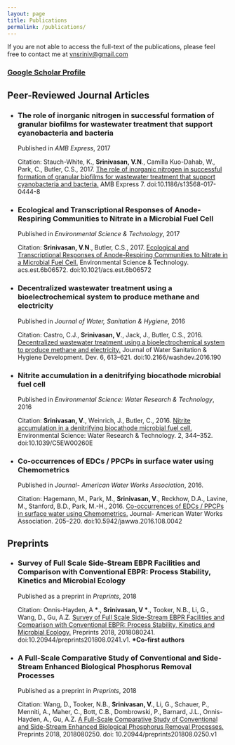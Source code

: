 ```yaml
---
layout: page
title: Publications
permalink: /publications/
---
```


If you are not able to access the full-text of the publications, please feel free to contact me at [vnsriniv@gmail.com](mailto:vnsriniv@gmail.com)

### [Google Scholar Profile](https://scholar.google.com/citations?user=PaJVx5UAAAAJ&hl=en)
## Peer-Reviewed Journal Articles

- ### **The role of inorganic nitrogen in successful formation of granular biofilms for wastewater treatment that support cyanobacteria and bacteria**
  Published in *AMB Express*, 2017

  Citation: Stauch-White, K., **Srinivasan, V.N**., Camilla Kuo-Dahab, W., Park, C., Butler, C.S., 2017. [The role of inorganic nitrogen in successful formation of granular biofilms for wastewater treatment that support cyanobacteria and bacteria.](https://link.springer.com/article/10.1186/s13568-017-0444-8) AMB Express 7. doi:10.1186/s13568-017-0444-8

- ### **Ecological and Transcriptional Responses of Anode-Respiring Communities to Nitrate in a Microbial Fuel Cell**
  Published in *Environmental Science & Technology*, 2017

  Citation: **Srinivasan, V.N**., Butler, C.S., 2017. [Ecological and Transcriptional Responses of Anode-Respiring Communities to Nitrate in a Microbial Fuel Cell.](https://pubs.acs.org/doi/abs/10.1021/acs.est.6b06572) Environmental Science & Technology. acs.est.6b06572. doi:10.1021/acs.est.6b06572

- ### **Decentralized wastewater treatment using a bioelectrochemical system to produce methane and electricity**
  Published in *Journal of Water, Sanitation & Hygiene*, 2016

  Citation: Castro, C.J., **Srinivasan, V**., Jack, J., Butler, C.S., 2016. [Decentralized wastewater treatment using a bioelectrochemical system to produce methane and electricity.](http://washdev.iwaponline.com/content/6/4/613) Journal of Water Sanitation & Hygiene Development. Dev. 6, 613–621. doi:10.2166/washdev.2016.190

- ### **Nitrite accumulation in a denitrifying biocathode microbial fuel cell**
  Published in *Environmental Science: Water Research & Technology*, 2016

  Citation: **Srinivasan, V**., Weinrich, J., Butler, C., 2016. [Nitrite accumulation in a denitrifying biocathode microbial fuel cell.](http://pubs.rsc.org/en/content/articlehtml/2016/ew/c5ew00260e) Environmental Science: Water Research & Technology. 2, 344–352. doi:10.1039/C5EW00260E  

- ### **Co-occurrences of EDCs / PPCPs in surface water using Chemometrics**
  Published in *Journal- American Water Works Association*, 2016.

  Citation: Hagemann, M., Park, M., **Srinivasan, V**., Reckhow, D.A., Lavine, M., Stanford, B.D., Park, M.-H., 2016. [Co-occurrences of EDCs / PPCPs in surface water using Chemometrics.](https://onlinelibrary.wiley.com/doi/abs/10.5942/jawwa.2016.108.0042) Journal- American Water Works Association. 205–220. doi:10.5942/jawwa.2016.108.0042

## Preprints
- ### **Survey of Full Scale Side-Stream EBPR Facilities and Comparison with Conventional EBPR: Process Stability, Kinetics and Microbial Ecology**
  Published as a preprint in *Preprints*, 2018

  Citation: Onnis-Hayden, A **\***., **Srinivasan, V \***., Tooker, N.B., Li, G., Wang, D., Gu, A.Z. [Survey of Full Scale Side-Stream EBPR Facilities and Comparison with Conventional EBPR: Process Stability, Kinetics and Microbial Ecology.](https://www.preprints.org/manuscript/201808.0241/v1) Preprints 2018, 2018080241. doi:10.20944/preprints201808.0241.v1. **\*Co-first authors**

- ### **A Full-Scale Comparative Study of Conventional and Side-Stream Enhanced Biological Phosphorus Removal Processes**
  Published as a preprint in *Preprints*, 2018

  Citation: Wang, D., Tooker, N.B., **Srinivasan, V.**, Li, G., Schauer, P., Menniti, A., Maher, C., Bott, C.B., Dombrowski, P., Barnard, J.L., Onnis-Hayden, A., Gu, A.Z. [A Full-Scale Comparative Study of Conventional and Side-Stream Enhanced Biological Phosphorus Removal Processes.](https://www.preprints.org/manuscript/201808.0250/v1) Preprints 2018, 2018080250. doi: 10.20944/preprints201808.0250.v1
